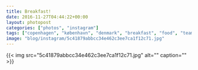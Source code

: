 ```yaml
---
title: Breakfast!
date: 2016-11-27T04:44:22+00:00
layout: photopost
categories: ["photos", "instagram"]
tags: ["copenhagen", "københavn", "denmark", "breakfast", "food", "teamwork", "eggs", "bacon", "croussants", "croussantsfromacan", "whoknew?"]
image: "blog/instagram/5c41879abbcc34e462c3ee7ca1f12c71.jpg"
---
```


{{< img src="5c41879abbcc34e462c3ee7ca1f12c71.jpg" alt="" caption="" >}}



